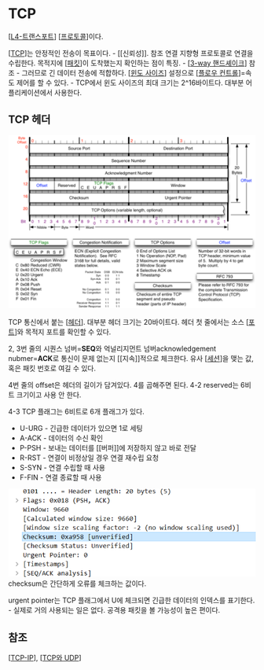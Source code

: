 # TCP

[[L4-트랜스포트]] [[프로토콜]]이다.

[[TCP]]는 안정적인 전송이 목표이다. - [[신뢰성]]. 참조
연결 지향형 프로토콜로 연결을 수립한다. 목적지에 [[패킷]]이 도착했는지 확인하는 점이 특징. - [[3-way 핸드셰이크]] 참조 - 그러므로 긴 데이터 전송에 적합하다. 
[[윈도 사이즈]] 설정으로 [[플로우 컨트롤]]=속도 제어를 할 수 있다. - TCP에서 윈도 사이즈의 최대 크기는 2^16바이트다. 
대부분 어플리케이션에서 사용한다. 


## TCP 헤더

![TCP 헤더 구조도](../attachments/2022-09-19-15-49-17.png)

TCP 통신에서 붙는 [[헤더]].
대부분 헤더 크기는 20바이트다. 
헤더 첫 줄에서는 소스 [[포트]]와 목적지 포트를 확인할 수 있다. 

2, 3번 줄의 시퀀스 넘버=**SEQ**와 억널리지먼트 넘버acknowledgement nubmer=**ACK**로 통신이 문제 없는지 [[지속]]적으로 체크한다. 
유사 [[세션]]을 맺는 값, 혹은 패킷 번호로 여길 수 있다. 

4번 줄의 offset은 헤더의 길이가 담겨있다. 4를 곱해주면 된다. 
4-2 reserved는 6비트 크기이고 사용 안 한다. 

4-3 TCP 플래그는 6비트로 6개 플래그가 있다.
- U-URG - 긴급한 데이터가 있으면 1로 세팅
- A-ACK - 데이터의 수신 확인
- P-PSH - 보내는 데이터를 [[버퍼]]에 저장하지 않고 바로 전달
- R-RST - 연결이 비정상일 경우 연결 재수립 요청
- S-SYN - 연결 수립할 때 사용
- F-FIN - 연결 종료할 때 사용

![checksum 예](../attachments/2022-09-20-10-14-07.png)
checksum은 간단하게 오류를 체크하는 값이다. 

urgent pointer는 TCP 플래그에서 U에 체크되면 긴급한 데이터의 인덱스를 표기한다. - 실제로 거의 사용되는 일은 없다. 공격용 패킷을 볼 가능성이 높은 편이다. 



## 참조
[[TCP-IP]], [[TCP와 UDP]]

[//begin]: # "Autogenerated link references for markdown compatibility"
[L4-트랜스포트]: L4-트랜스포트.md "L4-트랜스포트"
[프로토콜]: 프로토콜.md "프로토콜"
[TCP]: TCP.md "TCP"
[패킷]: 패킷.md "패킷"
[3-way 핸드셰이크]: <3-way 핸드셰이크.md> "3-way 핸드셰이크"
[윈도 사이즈]: <윈도 사이즈.md> "윈도 사이즈"
[플로우 컨트롤]: <플로우 컨트롤.md> "플로우 컨트롤"
[헤더]: 헤더.md "헤더"
[포트]: 포트.md "포트"
[세션]: 세션.md "세션"
[TCP-IP]: TCP-IP.md "TCP-IP"
[TCP와 UDP]: <TCP와 UDP.md> "TPC와 UDP"
[//end]: # "Autogenerated link references"